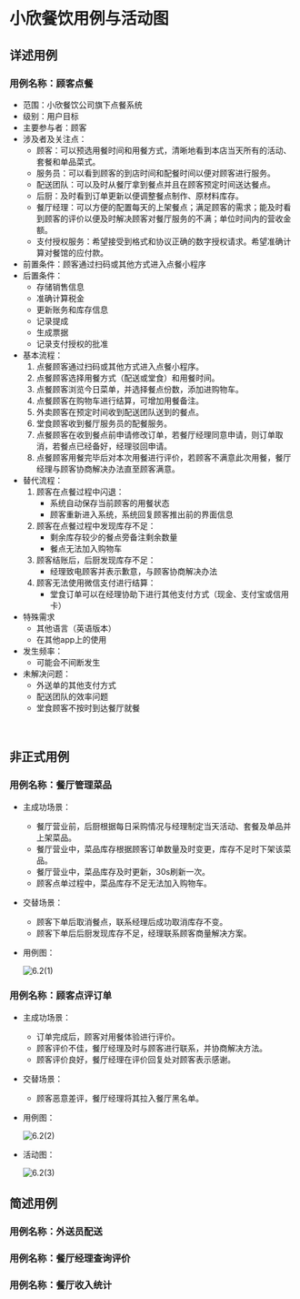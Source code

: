 # 小欣餐饮用例与活动图

## 详述用例

### 用例名称：顾客点餐

- 范围：小欣餐饮公司旗下点餐系统
- 级别：用户目标
- 主要参与者：顾客
- 涉及者及关注点：
  - 顾客：可以预选用餐时间和用餐方式，清晰地看到本店当天所有的活动、套餐和单品菜式。
  - 服务员：可以看到顾客的到店时间和配餐时间以便对顾客进行服务。
  - 配送团队：可以及时从餐厅拿到餐点并且在顾客预定时间送达餐点。
  - 后厨：及时看到订单更新以便调整餐点制作、原材料库存。
  - 餐厅经理：可以方便的配置每天的上架餐点；满足顾客的需求；能及时看到顾客的评价以便及时解决顾客对餐厅服务的不满；单位时间内的营收金额。
  - 支付授权服务：希望接受到格式和协议正确的数字授权请求。希望准确计算对餐馆的应付款。
- 前置条件：顾客通过扫码或其他方式进入点餐小程序
- 后置条件：
  - 存储销售信息
  - 准确计算税金
  - 更新账务和库存信息
  - 记录提成
  - 生成票据
  - 记录支付授权的批准
- 基本流程：
  1. 点餐顾客通过扫码或其他方式进入点餐小程序。
  2. 点餐顾客选择用餐方式（配送或堂食）和用餐时间。
  3. 点餐顾客浏览今日菜单，并选择餐点份数，添加进购物车。
  4. 点餐顾客在购物车进行结算，可增加用餐备注。
  5. 外卖顾客在预定时间收到配送团队送到的餐点。
  6. 堂食顾客收到餐厅服务员的配餐服务。
  7. 点餐顾客在收到餐点前申请修改订单，若餐厅经理同意申请，则订单取消，若餐点已经备好，经理驳回申请。
  8. 点餐顾客用餐完毕后对本次用餐进行评价，若顾客不满意此次用餐，餐厅经理与顾客协商解决办法直至顾客满意。
- 替代流程：
  1. 顾客在点餐过程中闪退：
     - 系统自动保存当前顾客的用餐状态
     - 顾客重新进入系统，系统回复顾客推出前的界面信息
  2. 顾客在点餐过程中发现库存不足：
     - 剩余库存较少的餐点旁备注剩余数量
     - 餐点无法加入购物车
  3. 顾客结账后，后厨发现库存不足：
     - 经理致电顾客并表示歉意，与顾客协商解决办法
  4. 顾客无法使用微信支付进行结算：
     - 堂食订单可以在经理协助下进行其他支付方式（现金、支付宝或信用卡）
- 特殊需求
  - 其他语言（英语版本）
  - 在其他app上的使用
- 发生频率：
  - 可能会不间断发生
- 未解决问题：
  - 外送单的其他支付方式
  - 配送团队的效率问题
  - 堂食顾客不按时到达餐厅就餐

​	

## 非正式用例

### 用例名称：餐厅管理菜品

- 主成功场景：

  - 餐厅营业前，后厨根据每日采购情况与经理制定当天活动、套餐及单品并上架菜品。
  - 餐厅营业中，菜品库存根据顾客订单数量及时变更，库存不足时下架该菜品。
  - 餐厅营业中，菜品库存及时更新，30s刷新一次。
  - 顾客点单过程中，菜品库存不足无法加入购物车。

- 交替场景：

  - 顾客下单后取消餐点，联系经理后成功取消库存不变。
  - 顾客下单后后厨发现库存不足，经理联系顾客商量解决方案。

- 用例图：

  ![6.2(1)](https://LeonhardE.github.io/images/小欣餐饮png/6.2(1).jpg)

### 用例名称：顾客点评订单

- 主成功场景：

  - 订单完成后，顾客对用餐体验进行评价。
  - 顾客评价不佳，餐厅经理及时与顾客进行联系，并协商解决方法。
  - 顾客评价良好，餐厅经理在评价回复处对顾客表示感谢。

- 交替场景：

  - 顾客恶意差评，餐厅经理将其拉入餐厅黑名单。

- 用例图：

  ![6.2(2)](https://LeonhardE.github.io/images/小欣餐饮png/6.2(2).jpg)

- 活动图：

  ![6.2(3)](https://LeonhardE.github.io/images/小欣餐饮png/6.2(3).jpg)

## 简述用例

### 用例名称：外送员配送

### 用例名称：餐厅经理查询评价

### 用例名称：餐厅收入统计